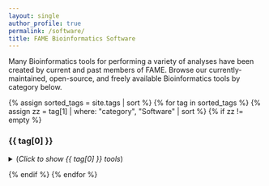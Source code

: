 ```yaml
---
layout: single
author_profile: true
permalink: /software/
title: FAME Bioinformatics Software
---
```


Many Bioinformatics tools for performing a variety of analyses have been created by current and past members of FAME.
Browse our currently-maintained, open-source, and freely available Bioinformatics tools by category below.


{% assign sorted_tags = site.tags | sort %}
{% for tag in sorted_tags %}
  {% assign zz = tag[1] | where: "category", "Software" | sort %}
  {% if zz != empty %}

<h3>{{ tag[0] }}</h3>
<details>
  <summary>
    (<i>Click to show {{ tag[0] }} tools</i>)
  </summary>
  <ul>
    {% for post in tag[1] reversed %}
      {% if post.category == "Software" %}
    {% include archive-single.html type=entries_layout %}
      {% endif %}
    {% endfor %}
  </ul>
</details>

  {% endif %}
{% endfor %}



